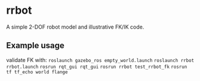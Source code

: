 # rrbot
A simple 2-DOF robot model and illustrative FK/IK code.

## Example usage
validate FK with:
`roslaunch gazebo_ros empty_world.launch`
`roslaunch rrbot rrbot.launch` 
`rosrun rqt_gui rqt_gui`
`rosrun rrbot test_rrbot_fk` 
`rosrun tf tf_echo world flange`

    

